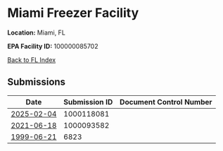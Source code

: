# Miami Freezer Facility

**Location:** Miami, FL

**EPA Facility ID:** 100000085702

[Back to FL Index](../../index.md)

## Submissions

| Date | Submission ID | Document Control Number |
|------|--------------|-------------------------|
| [2025-02-04](submissions/1000118081.md) | 1000118081 |  |
| [2021-06-18](submissions/1000093582.md) | 1000093582 |  |
| [1999-06-21](submissions/6823.md) | 6823 |  |
